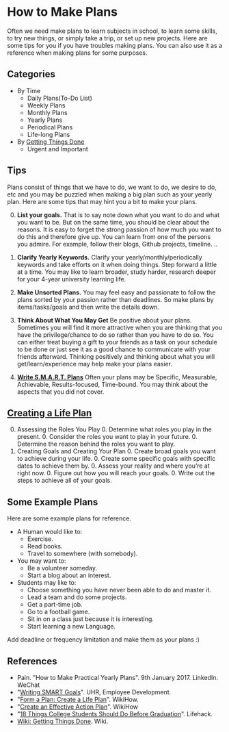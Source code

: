 # How to Make Plans

<!-- > Create by Fisher at 20:37 on 2017-01-10. -->

Often we need make plans to learn subjects in school, to learn some skills, to try new things, or simply take a trip, or set up new projects. Here are some tips for you if you have troubles making plans. You can also use it as a reference when making plans for some purposes.

## Categories

- By Time
	- Daily Plans(To-Do List)
	- Weekly Plans
	- Monthly Plans
	- Yearly Plans
	- Periodical Plans
	- Life-long Plans
- By [Getting Things Done][wiki-getting-things-done]
	- Urgent and Important

## Tips

Plans consist of things that we have to do, we want to do, we desire to do, etc and you may be puzzled when making a big plan such as your yearly plan. Here are some tips that may hint you a bit to make your plans.

0. **List your goals.** That is to say note down what you want to do and what you want to be. But on the same time, you should be clear about the reasons. It is easy to forget the strong passion of how much you want to do this and therefore give up. You can learn from one of the persons you admire. For example, follow their blogs, Github projects, timeline. ..

0. **Clarify Yearly Keywords.** Clarify your yearly/monthly/periodically keywords and take efforts on it when doing things. Step forward a little at a time. You may like to learn broader, study harder, research deeper for your 4-year university learning life.

0. **Make Unsorted Plans.** You may feel easy and passionate to follow the plans sorted by your passion rather than deadlines. So make plans by items/tasks/goals and then write the details down.

0. **Think About What You May Get** Be positive about your plans. Sometimes you will find it more attractive when you are thinking that you have the privilege/chance to do so rather than you have to do so. You can either treat buying a gift to your friends as a task on your schedule to be done or just see it as a good chance to communicate with your friends afterward. Thinking positively and thinking about what you will get/learn/experience may help make your plans easier.

0. **[Write S.M.A.R.T. Plans][article-writing-smart-goals]** Often your plans may be Specific, Measurable, Achievable, Results-focused, Time-bound. You may think about the aspects that you did not cover.

## [Creating a Life Plan][wikihow-form-a-plan]

0. Assessing the Roles You Play
	0. Determine what roles you play in the present.
	0. Consider the roles you want to play in your future.
	0. Determine the reason behind the roles you want to play.
0. Creating Goals and Creating Your Plan
	0. Create broad goals you want to achieve during your life.
	0. Create some specific goals with specific dates to achieve them by.
	0. Assess your reality and where you’re at right now.
	0. Figure out how you will reach your goals.
	0. Write out the steps to achieve all of your goals.

## Some Example Plans

Here are some example plans for reference.

- A Human would like to:
	- Exercise.
	- Read books.
	- Travel to somewhere (with somebody).
- You may want to:
	- Be a volunteer someday.
	- Start a blog about an interest.
- Students may like to:
	- Choose something you have never been able to do and master it.
	- Lead a team and do some projects.
	- Get a part-time job.
	- Go to a football game.
	- Sit in on a class just because it is interesting.
	- Start learning a new Language.

Add deadline or frequency limitation and make them as your plans :)

## References

- Pain. "How to Make Practical Yearly Plans". 9th January 2017. LinkedIn. WeChat
- "[Writing SMART Goals][article-writing-smart-goals]". UHR, Employee Development.
- "[Form a Plan: Create a Life Plan][wikihow-form-a-plan]". WikiHow.
- "[Create an Effective Action Plan][wikihow-create-an-effective-action-plan]". WikiHow
- "[18 Things College Students Should Do Before Graduation][lifehack-18-things-college-students-should-before-graduation]". Lifehack.
- [Wiki: Getting Things Done][wiki-getting-things-done]. Wiki.



[article-writing-smart-goals]: http://www.hr.virginia.edu/uploads/documents/media/Writing_SMART_Goals.pdf "Writing SMART Goals"
[wikihow-form-a-plan]: http://www.wikihow.com/Form-a-Plan#Creating_a_Life_Plan_sub "Form a Plan: Create a Life Plan"
[wikihow-create-an-effective-action-plan]: http://www.wikihow.com/Create-an-Effective-Action-Plan "Create an Effective Action Plan"
[lifehack-18-things-college-students-should-before-graduation]: http://www.lifehack.org/296142/18-things-college-students-should-before-graduation "18 Things College Students Should Do Before Graduation"
[wiki-getting-things-done]: https://en.wikipedia.org/wiki/Getting_Things_Done "Wiki: Getting Things Done"

